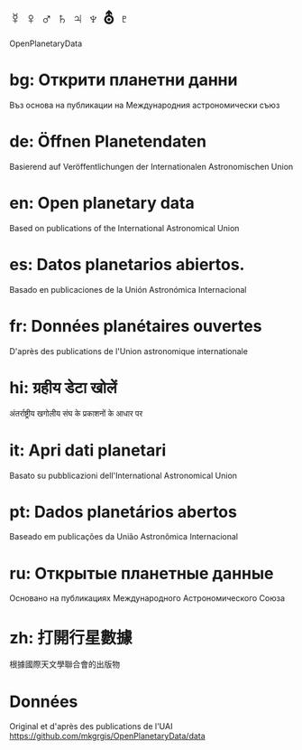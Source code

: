 # ☿ ♀ ♂ ♄ ♃ ♆ ⛢ ♇
OpenPlanetaryData

# bg: Открити планетни данни
Въз основа на публикации на Международния астрономически съюз

# de: Öffnen Planetendaten 
Basierend auf Veröffentlichungen der Internationalen Astronomischen Union

# en: Open planetary data
Based on publications of the International Astronomical Union

# es: Datos planetarios abiertos.
Basado en publicaciones de la Unión Astronómica Internacional

# fr: Données planétaires ouvertes
D'après des publications de l'Union astronomique internationale

# hi: ग्रहीय डेटा खोलें
अंतर्राष्ट्रीय खगोलीय संघ के प्रकाशनों के आधार पर

# it: Apri dati planetari
Basato su pubblicazioni dell'International Astronomical Union

# pt: Dados planetários abertos
Baseado em publicações da União Astronômica Internacional

# ru: Открытые планетные данные
Основано на публикациях Международного Астрономического Союза

# zh: 打開行星數據
根據國際天文學聯合會的出版物

# Données
Original et d'après des publications de l'UAI https://github.com/mkgrgis/OpenPlanetaryData/data
